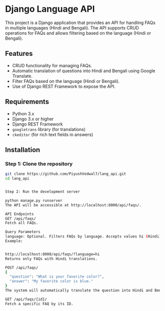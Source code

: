 # Django Language API

This project is a Django application that provides an API for handling FAQs in multiple languages (Hindi and Bengali). The API supports CRUD operations for FAQs and allows filtering based on the language (Hindi or Bengali).

## Features

- CRUD functionality for managing FAQs.
- Automatic translation of questions into Hindi and Bengali using Google Translate.
- Filter FAQs based on the language (Hindi or Bengali).
- Use of Django REST Framework to expose the API.

## Requirements

- Python 3.x
- Django 3.x or higher
- Django REST Framework
- `googletrans` library (for translations)
- `ckeditor` (for rich text fields in answers)

## Installation

### Step 1: Clone the repository

```bash
git clone https://github.com/PiyushVedwal7/lang_api.git
cd lang_api


Step 2: Run the development server

python manage.py runserver
The API will be accessible at http://localhost:8000/api/faqs/.

API Endpoints
GET /api/faqs/
Fetch all FAQs.

Query Parameters
language: Optional. Filters FAQs by language. Accepts values hi (Hindi) or bn (Bengali).
Example:


http://localhost:8000/api/faqs/?language=hi
Returns only FAQs with Hindi translations.

POST /api/faqs/
{
  "question": "What is your favorite color?",
  "answer": "My favorite color is blue."
}
The system will automatically translate the question into Hindi and Bengali.

GET /api/faqs/{id}/
Fetch a specific FAQ by its ID.


